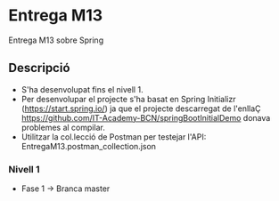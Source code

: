 # Entrega M13
Entrega M13 sobre Spring

## Descripció
* S'ha desenvolupat fins el nivell 1.
* Per desenvolupar el projecte s'ha basat en Spring Initializr (https://start.spring.io/) ja que el projecte descarregat de l'enllaÇ https://github.com/IT-Academy-BCN/springBootInitialDemo donava problemes al compilar.
* Utilitzar la col.lecció de Postman per testejar l'API: EntregaM13.postman_collection.json

### Nivell 1
* Fase 1 -> Branca master



